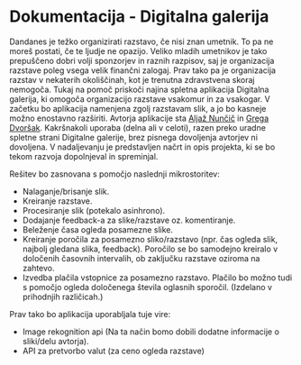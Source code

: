 # Dokumentacija - Digitalna galerija

Dandanes je težko organizirati razstavo, če nisi znan umetnik.
To pa ne moreš postati, če te ljudje ne opazijo.
Veliko mladih umetnikov je tako prepuščeno dobri volji sponzorjev in raznih razpisov, saj je organizacija razstave poleg vsega velik finančni zalogaj.
Prav tako pa je organizacija razstav v nekaterih okoliščinah, kot je trenutna zdravstvena skoraj nemogoča.
Tukaj na pomoč priskoči najina spletna aplikacija Digitalna galerija, ki omogoča organizacijo razstave vsakomur in za vsakogar.
V začetku bo aplikacija namenjena zgolj razstavam slik, a jo bo kasneje možno enostavno razširiti.
Avtorja aplikacije sta [Aljaž Nunčič](https://github.com/aljaznuncic) in [Grega Dvoršak](https://github.com/gdvorsak97).
Kakršnakoli uporaba (delna ali v celoti), razen preko uradne spletne strani Digitalne galerije, brez pisnega dovoljenja avtorjev ni dovoljena.
V nadaljevanju je predstavljen načrt in opis projekta, ki se bo tekom razvoja dopolnjeval in spreminjal.

Rešitev bo zasnovana s pomočjo naslednji mikrostoritev:
- Nalaganje/brisanje slik.
- Kreiranje razstave.
- Procesiranje slik (potekalo asinhrono).
- Dodajanje feedback-a za slike/razstave oz. komentiranje.
- Beleženje časa ogleda posamezne slike.
- Kreiranje poročila za posamezno sliko/razstavo (npr. čas ogleda slik, najbolj gledana slika, feedback). Poročilo se bo samodejno kreiralo v določenih časovnih intervalih, ob zaključku razstave oziroma na zahtevo.
- Izvedba plačila vstopnice za posamezno razstavo. Plačilo bo možno tudi s pomočjo ogleda določenega števila oglasnih sporočil. (Izdelano v prihodnjih različicah.)

Prav tako bo aplikacija uporabljala tuje vire:
- Image rekognition api (Na ta način bomo dobili dodatne informacije o sliki/delu avtorja).
- API za pretvorbo valut (za ceno ogleda razstave)

